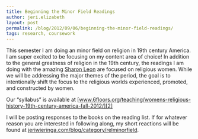 ```yaml
---
title: Beginning the Minor Field Readings
author: jeri.elizabeth
layout: post
permalink: /blog/2012/09/06/beginning-the-minor-field-readings/
tags: research, coursework
---
```

This semester I am doing an minor field on religion in 19th century America. I am super excited to be focusing on my content area of choice! In addition to the general greatness of religion in the 19th century, the readings I am doing with the amazing [Sharon Leon][1] are focused on religious women. While we will be addressing the major themes of the period, the goal is to intentionally shift the focus to the religious worlds experienced, promoted, and constructed by women.

Our &#8220;syllabus&#8221; is available at [www.6floors.org/teaching/womens-religious-history-19th-century-america-fall-2012/][2]

I will be posting responses to the books on the reading list. If for whatever reason you are interested in following along, my short reactions will be found at [jeriwieringa.com/blog/category/relminorfield][3].

 [1]: https://twitter.com/sleonchnm
 [2]: http://www.6floors.org/teaching/womens-religious-history-19th-century-america-fall-2012/
 [3]: http://jeriwieringa.com/blog/category/relminorfield